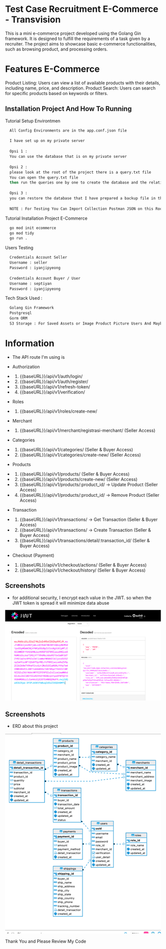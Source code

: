 
# Test Case Recruitment E-Commerce - Transvision

This is a mini e-commerce project developed using the Golang Gin framework. It is designed to fulfill the requirements of a task given by a recruiter. The project aims to showcase basic e-commerce functionalities, such as browsing product, and processing orders.

# Features E-Commerce

Product Listing: Users can view a list of available products with their details, including name, price, and description.
Product Search: Users can search for specific products based on keywords or filters.



## Installation Project And How To Running

Tutorial Setup Environtmen

```bash
  All Config Environments are in the app.conf.json file

  I have set up on my private server
  
  Opsi 1 :
  You can use the database that is on my private server

  Opsi 2 :
  please look at the root of the project there is a query.txt file
  You can open the query.txt file 
  then run the queries one by one to create the database and the relationships from each table

  Opsi 3 : 
  you can restore the database that I have prepared a backup file in this project

  NOTE : For Testing You Can Import Collection Postman JSON on this Root Project
```

Tutorial Installation Project E-Commerce

```bash
  go mod init ecommerce
  go mod tidy
  go run .
```

Users Testing

```bash
  Credentials Account Seller
  Username : seller
  Password : iyanjipyeong

  Credentials Account Buyer / User
  Username : septiyan
  Password : iyanjipyeong
```

Tech Stack Used :

```bash
  Golang Gin Framework
  Postgresql
  Gorm ORM
  S3 Storage : For Saved Assets or Image Product Picture Users And Maybe Etc.
```


# Information
- The API route I'm using is 
- Authorization
- 1. {{baseURL}}/api/v1/auth/login/
- 2. {{baseURL}}/api/v1/auth/register/
- 3. {{baseURL}}/api/v1/refresh-token/
- 4. {{baseURL}}/api/v1/verification/

- Roles
- 1. {{baseURL}}/api/v1/roles/create-new/

- Merchant
- 1. {{baseURL}}/api/v1/merchant/registrasi-merchant/ (Seller Access)

- Categories
- 1. {{baseURL}}/api/v1/categories/ (Seller & Buyer Access)
- 2. {{baseURL}}/api/v1/categories/create-new/ (Seller Access)

- Products
- 1. {{baseURL}}/api/v1/products/ (Seller & Buyer Access)
- 2. {{baseURL}}/api/v1/products/create-new/ (Seller Access)
- 3. {{baseURL}}/api/v1/products/:product_id/ -> Update Product (Seller Access)
- 4. {{baseURL}}/api/v1/products/:product_id/ -> Remove Product (Seller Access)

- Transaction
- 1. {{baseURL}}/api/v1/transactions/ -> Get Transaction (Seller & Buyer Access)
- 2. {{baseURL}}/api/v1/transactions/ -> Create Transaction (Seller & Buyer Access)
- 3. {{baseURL}}/api/v1/transactions/detail/:transaction_id/ (Seller & Buyer Access)

- Checkout (Payment)
- 1. {{baseURL}}/api/v1/checkout/actions/ (Seller & Buyer Access)
- 2. {{baseURL}}/api/v1/checkout/history/ (Seller & Buyer Access)

## Screenshots
- for additional security, I encrypt each value in the JWT. so when the JWT token is spread it will minimize data abuse

![App Screenshot](./security.png)

## Screenshots
- ERD about this project

![App Screenshot](./relational.png)




Thank You and Please Review My Code

